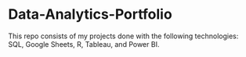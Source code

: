 # Data-Analytics-Portfolio
This repo consists of my projects done with the following technologies: SQL, Google Sheets, R, Tableau, and Power BI.
